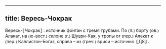 
---
title: Вересь-Чокрак
---
Вересь-⟦Чокрак⟧
: источник фонтан с тремя трубами. По ⦅п.⦆ борту ⦅ов.⦆ Алакат, на ⦅ю-вост.⦆ склоне ⦅г.⦆ Шуври-Кая, у тропы от ⦅пер.⦆ Алакат к ⦅пер.⦆ Каллистон-Богаз, справа – из ⦅греч.⦆ вриси – источник ⦃Д8⦄.
